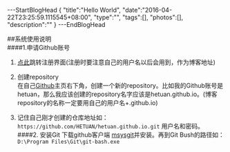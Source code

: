 ﻿---StartBlogHead
{
    "title":"Hello World",
    "date":"2016-04-22T23:25:59.1115545+08:00",
    "type":"",
    "tags":[],
    "photos":[],
    "description":""
}
---EndBlogHead

##系统使用说明  
####1.申请Github账号
1. [点此](https://github.com/)跳转注册界面(注册时要注意自己的用户名以后会用到，作为博客地址)
2. 创建repository   
在自己[Github](https://github.com)主页右下角，创建一个新的repository。比如我的Github账号是hetuan，那么我应该创建的repository名字应该是hetuan.github.io。(博客repository的名称一定要用自己的用户名+.github.io)    

3. 记住自己刚才创建的仓库地址如： `https://github.com/HETUAN/hetuan.github.io.git` 用户名和密码。
####2.  安装Git
下载github客户端 [msysgit](https://github-windows.s3.amazonaws.com/GitHubSetup.exe)并安装。再到Git Bush的路径如：`D:\Program Files\Git\git-bash.exe`